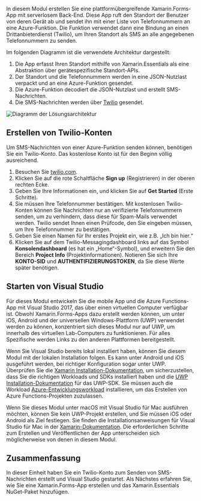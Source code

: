 In diesem Modul erstellen Sie eine plattformübergreifende Xamarin.Forms-App mit serverlosem Back-End. Diese App ruft den Standort der Benutzer von deren Gerät ab und sendet ihn mit einer Liste von Telefonnummern an eine Azure-Funktion. Die Funktion verwendet dann eine Bindung an einen Drittanbieterdienst (Twilio), um Ihren Standort als SMS an alle angegebenen Telefonnummern zu senden.

Im folgenden Diagramm ist die verwendete Architektur dargestellt:

1. Die App erfasst Ihren Standort mithilfe von Xamarin.Essentials als eine Abstraktion über gerätespezifische Standort-APIs.
2. Der Standort und die Telefonnummern werden in eine JSON-Nutzlast verpackt und an eine Azure-Funktion gesendet.
3. Die Azure-Funktion decodiert die JSON-Nutzlast und erstellt SMS-Nachrichten.
4. Die SMS-Nachrichten werden über [Twilio](http://twilio.com) gesendet.

![Diagramm der Lösungsarchitektur](../media-drafts/1-architecture.png)

## <a name="create-a-twilio-account"></a>Erstellen von Twilio-Konten

Um SMS-Nachrichten von einer Azure-Funktion senden können, benötigen Sie ein Twilio-Konto. Das kostenlose Konto ist für den Beginn völlig ausreichend.

1. Besuchen Sie [twilio.com](https://twilio.com).
2. Klicken Sie auf die rote Schaltfläche **Sign up** (Registrieren) in der oberen rechten Ecke.
3. Geben Sie Ihre Informationen ein, und klicken Sie auf **Get Started** (Erste Schritte).
4. Sie müssen Ihre Telefonnummer bestätigen. Mit kostenlosen Twilio-Konten können Sie Nachrichten nur an verifizierte Telefonnummern senden, um zu verhindern, dass diese für Spam-Mails verwendet werden. Twilio sendet Ihnen einen Prüfcode, den Sie eingeben müssen, um Ihre Telefonnummer zu bestätigen.
5. Geben Sie einen Namen für Ihr erstes Projekt ein, wie z.B. „Ich bin hier.“
6. Klicken Sie auf dem Twilio-Messagingdashboard links auf das Symbol **Konsolendashboard** (es hat ein „Home“-Symbol), und erweitern Sie den Bereich **Project Info** (Projektinformationen). Notieren Sie sich Ihre **KONTO-SID** und **AUTHENTIFIZIERUNGSTOKEN**, da Sie diese Werte später benötigen.

## <a name="launch-visual-studio"></a>Starten von Visual Studio

Für dieses Modul entwickeln Sie die mobile App und die Azure Functions-App mit Visual Studio 2017, das über einen virtuellen Computer verfügbar ist. Obwohl Xamarin.Forms-Apps dazu erstellt werden können, um unter iOS, Android und der universellen Windows-Plattform (UWP) verwendet werden zu können, konzentriert sich dieses Modul nur auf UWP, um innerhalb des virtuellen Lab-Computers zu funktionieren. Für alles Spezifische werden Links zu den anderen Plattformen bereitgestellt.

<!-- TODO - add HoL link button here -->

Wenn Sie Visual Studio bereits lokal installiert haben, können Sie diesem Modul mit der lokalen Installation folgen. Es kann unter Android und iOS ausgeführt werden, bei richtiger Konfiguration sogar unter UWP. Überprüfen Sie die [Xamarin Installation-Dokumentation](https://docs.microsoft.com/xamarin/cross-platform/get-started/installation/windows), um sicherzustellen, dass Sie die richtigen Workloads und SDKs installiert haben und die [UWP Installation-Dokumentation](https://docs.microsoft.com/visualstudio/cross-platform/develop-apps-for-the-universal-windows-platform-uwp#requirements) für das UWP-SDK. Sie müssen auch die Workload [Azure-Entwicklungsworkload](https://docs.microsoft.com/azure/azure-functions/functions-develop-vs#prerequisites) installieren, um das Erstellen von Azure Functions-Projekten zuzulassen.

Wenn Sie dieses Modul unter macOS mit Visual Studio für Mac ausführen möchten, können Sie kein UWP-Projekt erstellen, und Sie müssen iOS oder Android als Ziel festlegen. Sie finden die Installationsanweisungen für Visual Studio für Mac in der [Xamarin-Dokumentation](https://docs.microsoft.com/visualstudio/cross-platform/setup-and-install#mac-setup-apple-id-xcode-and-xamarin). Die erforderlichen Schritte zum Erstellen und Veröffentlichen der App unterscheiden sich möglicherweise von denen in diesem Modul.

## <a name="summary"></a>Zusammenfassung

In dieser Einheit haben Sie ein Twilio-Konto zum Senden von SMS-Nachrichten erstellt und Visual Studio gestartet. Als Nächstes erfahren Sie, wie Sie eine Xamarin.Forms-App erstellen und das Xamarin.Essentials NuGet-Paket hinzufügen.